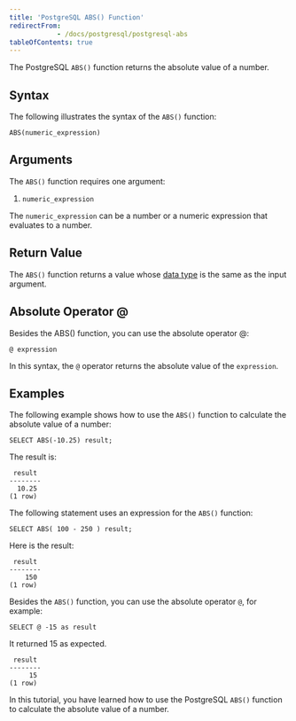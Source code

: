 ```yaml
---
title: 'PostgreSQL ABS() Function'
redirectFrom: 
            - /docs/postgresql/postgresql-abs
tableOfContents: true
---
```



The PostgreSQL `ABS()` function returns the absolute value of a number.





## Syntax





The following illustrates the syntax of the `ABS()` function:





```
ABS(numeric_expression)
```





## Arguments





The `ABS()` function requires one argument:





1. `numeric_expression`





The `numeric_expression` can be a number or a numeric expression that evaluates to a number.





## Return Value





The `ABS()` function returns a value whose [data type](/docs/postgresql/postgresql-time) is the same as the input argument.





## Absolute Operator @





Besides the ABS() function, you can use the absolute operator @:





```
@ expression
```





In this syntax, the `@` operator returns the absolute value of the `expression`.





## Examples





The following example shows how to use the `ABS()` function to calculate the absolute value of a number:





```
SELECT ABS(-10.25) result;
```





The result is:





```
 result
--------
  10.25
(1 row)
```





The following statement uses an expression for the `ABS()` function:





```
SELECT ABS( 100 - 250 ) result;
```





Here is the result:





```
 result
--------
    150
(1 row)
```





Besides the `ABS()` function, you can use the absolute operator `@`, for example:





```
SELECT @ -15 as result
```





It returned 15 as expected.





```
 result
--------
     15
(1 row)
```





In this tutorial, you have learned how to use the PostgreSQL `ABS()` function to calculate the absolute value of a number.



